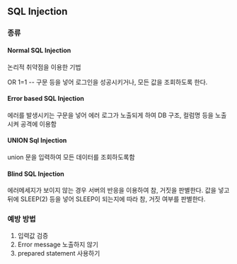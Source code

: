 ## SQL Injection

### 종류

#### Normal SQL Injection

논리적 취약점을 이용한 기법

OR 1=1 -- 구문 등을 넣어 로그인을 성공시키거나, 모든 값을 조회하도록 한다.

#### Error based SQL Injection

에러를 발생시키는 구문을 넣어 에러 로그가 노출되게 하여 DB 구조, 컬럼명 등을 노출시켜 공격에 이용함

#### UNION Sql Injection

union 문을 입력하여 모든 데이터를 조회하도록함

#### Blind SQL Injection

에러메세지가 보이지 않는 경우 서버의 반응을 이용하여 참, 거짓을 판별한다.
값을 넣고 뒤에 SLEEP(2) 등을 넣어 SLEEP이 되는지에 따라 참, 거짓 여부를 판별한다.

### 예방 방법

1. 입력값 검증
2. Error message 노출하지 않기
3. prepared statement 사용하기
